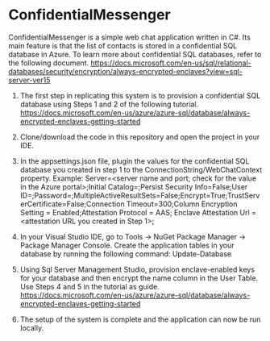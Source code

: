 # ConfidentialMessenger

ConfidentialMessenger is a simple web chat application written in C#. Its main feature is that the list of contacts is stored in a confidential SQL database in Azure. To learn more about confidential SQL databases, refer to the following document.
https://docs.microsoft.com/en-us/sql/relational-databases/security/encryption/always-encrypted-enclaves?view=sql-server-ver15

1. The first step in replicating this system is to provision a confidential SQL database using Steps 1 and 2 of the following tutorial.
https://docs.microsoft.com/en-us/azure/azure-sql/database/always-encrypted-enclaves-getting-started

2. Clone/download the code in this repository and open the project in your IDE.

3. In the appsettings.json file, plugin the values for the confidential SQL database you created in step 1 to the ConnectionString/WebChatContext property. 
Example:
   Server=<server name and port; check for the value in the Azure portal>;Initial Catalog=<database name>;Persist Security Info=False;User ID=<admin username>;Password=<password>;MultipleActiveResultSets=False;Encrypt=True;TrustServerCertificate=False;Connection Timeout=300;Column Encryption Setting = Enabled;Attestation Protocol = AAS; Enclave Attestation Url = <attestation URL you created in Step 1>;
  
4. In your Visual Studio IDE, go to Tools -> NuGet Package Manager -> Package Manager Console. Create the application tables in your database by running the following command:
   Update-Database

5. Using Sql Server Management Studio, provision enclave-enabled keys for your database and then encrypt the name column in the User Table. Use Steps 4 and 5 in the tutorial as guide. 
https://docs.microsoft.com/en-us/azure/azure-sql/database/always-encrypted-enclaves-getting-started

6. The setup of the system is complete and the application can now be run locally.
